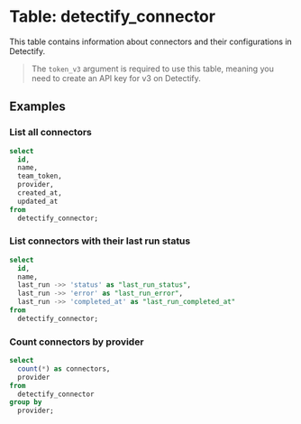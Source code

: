 # Table: detectify_connector

This table contains information about connectors and their configurations in Detectify.

> The `token_v3` argument is required to use this table, meaning you need to create an API key for v3 on Detectify.

## Examples

### List all connectors

```sql
select
  id,
  name,
  team_token,
  provider,
  created_at,
  updated_at
from
  detectify_connector;
```

### List connectors with their last run status

```sql
select
  id,
  name,
  last_run ->> 'status' as "last_run_status",
  last_run ->> 'error' as "last_run_error",
  last_run ->> 'completed_at' as "last_run_completed_at"
from
  detectify_connector;
```

### Count connectors by provider

```sql
select
  count(*) as connectors,
  provider
from
  detectify_connector
group by
  provider;
```
